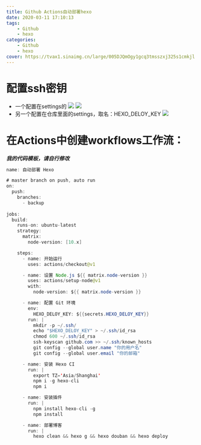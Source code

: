 ```yaml
---
title: Github Actions自动部署hexo
date: 2020-03-11 17:10:13
tags: 
    - Github
    - hexo
categories:
    - Github
    - hexo
cover: https://tvax1.sinaimg.cn/large/005DJQmOgy1gcq3tmsszxj325s1cmkjl.jpg
---
```

# 配置ssh密钥
+ 一个配置在settings的
![](https://tva3.sinaimg.cn/large/005DJQmOgy1gcq44ibdtbj30fk0cvdg7.jpg)
![](https://tva4.sinaimg.cn/large/005DJQmOgy1gcq46k23x9j30rr0cewf7.jpg)
+ 另一个配置在仓库里面的settings，取名：HEXO_DELOY_KEY
![](https://tva1.sinaimg.cn/large/005DJQmOgy1gcq4bujjfrj30rg070t8s.jpg)
# 在Actions中创建workflows工作流：
***我的代码模板，请自行修改***
```java
name: 自动部署 Hexo

# master branch on push, auto run
on: 
  push:
    branches:
      - backup
      
jobs:
  build:
    runs-on: ubuntu-latest
    strategy:
      matrix:
        node-version: [10.x]

    steps:
      - name: 开始运行
        uses: actions/checkout@v1

      - name: 设置 Node.js ${{ matrix.node-version }}
        uses: actions/setup-node@v1
        with:
          node-version: ${{ matrix.node-version }}

      - name: 配置 Git 环境
        env:
          HEXO_DELOY_KEY: ${{secrets.HEXO_DELOY_KEY}}
        run: |
          mkdir -p ~/.ssh/
          echo "$HEXO_DELOY_KEY" > ~/.ssh/id_rsa
          chmod 600 ~/.ssh/id_rsa
          ssh-keyscan github.com >> ~/.ssh/known_hosts
          git config --global user.name "你的用户名"
          git config --global user.email "你的邮箱"

      - name: 安装 Hexo CI
        run: |
          export TZ='Asia/Shanghai'
          npm i -g hexo-cli
          npm i

      - name: 安装插件
        run: |
          npm install hexo-cli -g
          npm install

      - name: 部署博客
        run: |
          hexo clean && hexo g && hexo douban && hexo deploy
```